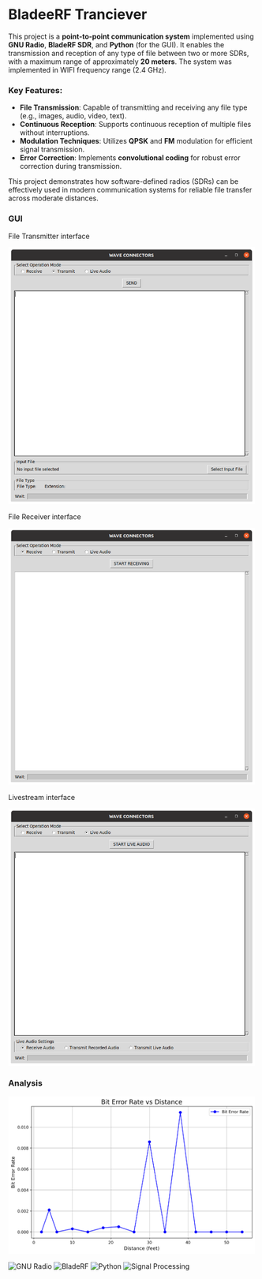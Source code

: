 # BladeeRF Tranciever
This project is a **point-to-point communication system** implemented using **GNU Radio**, **BladeRF SDR**, and **Python** (for the GUI). It enables the transmission and reception of any type of file between two or more SDRs, with a maximum range of approximately **20 meters**. The system was implemented in WIFI frequency range (2.4 GHz).

### Key Features:
- **File Transmission**: Capable of transmitting and receiving any file type (e.g., images, audio, video, text).
- **Continuous Reception**: Supports continuous reception of multiple files without interruptions.
- **Modulation Techniques**: Utilizes **QPSK** and **FM** modulation for efficient signal transmission.
- **Error Correction**: Implements **convolutional coding** for robust error correction during transmission.

This project demonstrates how software-defined radios (SDRs) can be effectively used in modern communication systems for reliable file transfer across moderate distances.


<h3>GUI</h3>
<p>File Transmitter interface</p>
<img src="GUIImages\transmit.png" alt="System Diagram" width="500">

<p>File Receiver interface</p>
<img src="GUIImages\receive.png" alt="System Diagram" width="500">

<p>Livestream interface</p>
<img src="GUIImages\liveaudio.png" alt="System Diagram" width="500">

<h3>Analysis</h3>
<img src="BER\berVsDistance.png" alt="System Diagram" width="500">

![GNU Radio](https://img.shields.io/badge/GNU%20Radio-blue)
![BladeRF](https://img.shields.io/badge/BladeRF-green)
![Python](https://img.shields.io/badge/Python-yellow)
![Signal Processing](https://img.shields.io/badge/Signal%20Processing-red)
